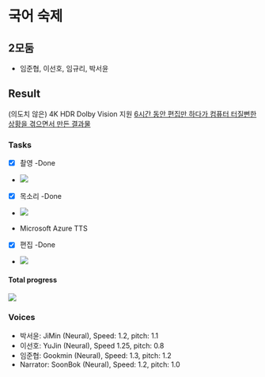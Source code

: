 # 국어 숙제
## 2모둠 
+ 임준협, 이선호, 임규리, 박서윤
## Result
(의도치 않은) 4K HDR Dolby Vision 지원
<a href="https://share.icloud.com/photos/0a1vYQZdhKTz28R29aFqu4-Qg">6시간 동안 편집만 하다가 컴퓨터 터질뻔한 상황을 겪으면서 만든 결과물</a>
### Tasks
- [x] 촬영 -Done
- ![](https://geps.dev/progress/100)
- [x] 목소리 -Done
- ![](https://geps.dev/progress/100)
+ Microsoft Azure TTS 
- [x] 편집 -Done
- ![](https://geps.dev/progress/100)
#### Total progress
![](https://geps.dev/progress/100)
### Voices
- 박서윤: JiMin (Neural), Speed: 1.2, pitch: 1.1
- 이선호: YuJin (Neural), Speed 1.25, pitch: 0.8
- 임준협: Gookmin (Neural), Speed: 1.3, pitch: 1.2
- Narrator: SoonBok (Neural), Speed: 1.2, pitch: 1.0
